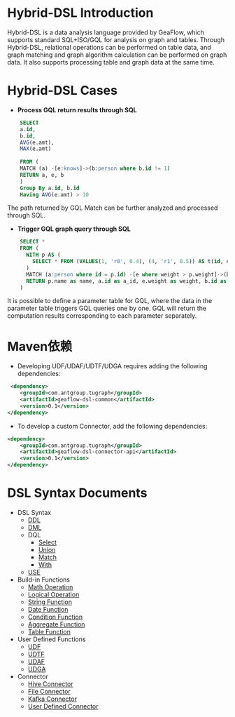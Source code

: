 # Hybrid-DSL Introduction
Hybrid-DSL is a data analysis language provided by GeaFlow, which supports standard SQL+ISO/GQL for analysis on graph and tables. Through Hybrid-DSL, relational operations can be performed on table data, and graph matching and graph algorithm calculation can be performed on graph data. It also supports processing table and graph data at the same time.

# Hybrid-DSL Cases

- **Process GQL return results through SQL**

```sql
    SELECT
    a.id,
    b.id,
    AVG(e.amt),
    MAX(e.amt)
  
    FROM (
    MATCH (a) -[e:knows]->(b:person where b.id != 1)
    RETURN a, e, b
    ) 
    Group By a.id, b.id
    Having AVG(e.amt) > 10
```

  The path returned by GQL Match can be further analyzed and processed through SQL.



- **Trigger GQL graph query through SQL**

```sql
    SELECT *
    FROM (
      WITH p AS (
    	SELECT * FROM (VALUES(1, 'r0', 0.4), (4, 'r1', 0.5)) AS t(id, name, weight)
      )
      MATCH (a:person where id = p.id) -[e where weight > p.weight]->(b)
      RETURN p.name as name, a.id as a_id, e.weight as weight, b.id as b_id
    )
```

  It is possible to define a parameter table for GQL, where the data in the parameter table triggers GQL queries one by one. GQL will return the computation results corresponding to each parameter separately.

# Maven依赖
* Developing UDF/UDAF/UDTF/UDGA requires adding the following dependencies:

```xml
 <dependency>
    <groupId>com.antgroup.tugraph</groupId>
    <artifactId>geaflow-dsl-common</artifactId>
    <version>0.1</version>
</dependency>
```

* To develop a custom Connector, add the following dependencies:

```xml
<dependency>
    <groupId>com.antgroup.tugraph</groupId>
    <artifactId>geaflow-dsl-connector-api</artifactId>
    <version>0.1</version>
</dependency>
```

# DSL Syntax Documents
* DSL Syntax
    * [DDL](reference/ddl.md)
    * [DML](reference/dml.md)
    * DQL
        * [Select](reference/dql/select.md)
        * [Union](reference/dql/union.md)
        * [Match](reference/dql/match.md)
        * [With](reference/dql/with.md)
    * [USE](reference/use.md)
* Build-in Functions
    * [Math Operation](build-in/math.md)
    * [Logical Operation](build-in/logical.md)
    * [String Function](build-in/string.md)
    * [Date Function](build-in/date.md)
    * [Condition Function](build-in/condition.md)
    * [Aggregate Function](build-in/aggregate.md)
    * [Table Function](build-in/table.md)
* User Defined Functions
    * [UDF](udf/udf.md)
    * [UDTF](udf/udtf.md)
    * [UDAF](udf/udaf.md)
    * [UDGA](udf/udga.md)
* Connector
    * [Hive Connector](connector/hive.md)
    * [File Connector](connector/file.md)
    * [Kafka Connector](connector/kafka.md)
    * [User Defined Connector](connector/udc.md)
   